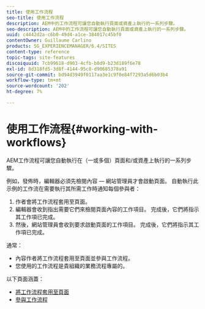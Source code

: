 ```yaml
---
title: 使用工作流程
seo-title: 使用工作流程
description: AEM中的工作流程可讓您自動執行頁面或資產上執行的一系列步驟。
seo-description: AEM中的工作流程可讓您自動執行頁面或資產上執行的一系列步驟。
uuid: c4442d2a-c6b0-49d4-a1ce-384017c45bf0
contentOwner: Guillaume Carlino
products: SG_EXPERIENCEMANAGER/6.4/SITES
content-type: reference
topic-tags: site-features
discoiquuid: 7cb99618-d903-4cfb-b0d9-b23d189f6e78
exl-id: 8d318fd5-3d8f-4144-95c8-d90685378a91
source-git-commit: bd94d3949f0117aa3e1c9f0e84f7293a5d6b03b4
workflow-type: tm+mt
source-wordcount: '202'
ht-degree: 7%

---
```


# 使用工作流程{#working-with-workflows}

AEM工作流程可讓您自動執行在（一或多個）頁面和/或資產上執行的一系列步驟。

例如，發佈時，編輯器必須先檢閱內容 — 網站管理員才會啟動頁面。 自動執行此示例的工作流在需要執行其所需工作時通知每個參與者：

1. 作者會將工作流程套用至頁面。
1. 編輯器會收到指出需要它們來檢閱頁面內容的工作項目。 完成後，它們將指示其工作項已完成。
1. 然後，網站管理員會收到要求啟動頁面的工作項目。 完成後，它們將指示其工作項已完成。

通常：

* 內容作者將工作流程套用至頁面並參與工作流程。
* 您使用的工作流程是貴組織的業務流程專屬的。

以下頁面涵蓋：

* [將工作流程套用至頁面](/help/sites-authoring/workflows-applying.md)
* [參與工作流程](/help/sites-authoring/workflows-participating.md)
